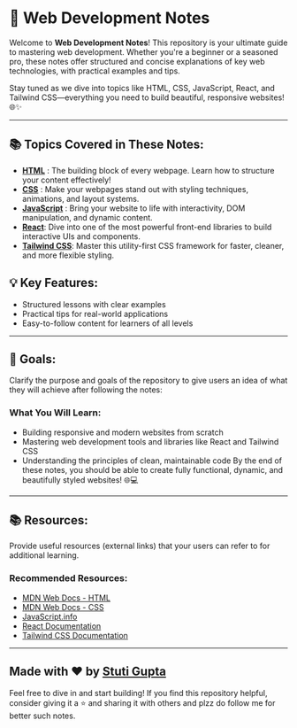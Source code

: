 # 🚀 Web Development Notes
Welcome to **Web Development Notes**! This repository is your ultimate guide to mastering web development. Whether you're a beginner or a seasoned pro, these notes offer structured and concise explanations of key web technologies, with practical examples and tips.

Stay tuned as we dive into topics like HTML, CSS, JavaScript, React, and Tailwind CSS—everything you need to build beautiful, responsive websites! 🌐✨

---

## 📚 Topics Covered in These Notes:

- **[HTML](https://github.com/stuticoder123/Web-Development-/blob/main/HTML%20Notes)** : The building block of every webpage. Learn how to structure your content effectively!
- **[CSS](https://github.com/stuticoder123/Web-Development-Notes/blob/main/CSS%20Notes)** : Make your webpages stand out with styling techniques, animations, and layout systems.
- **[JavaScript](#javascript)** : Bring your website to life with interactivity, DOM manipulation, and dynamic content.
- **[React](#react)**: Dive into one of the most powerful front-end libraries to build interactive UIs and components.
- **[Tailwind CSS](#tailwind-css)**: Master this utility-first CSS framework for faster, cleaner, and more flexible styling.

## 💡 Key Features:
- Structured lessons with clear examples
- Practical tips for real-world applications
- Easy-to-follow content for learners of all levels

---

## 🎯 Goals:

Clarify the purpose and goals of the repository to give users an idea of what they will achieve after following the notes:
### What You Will Learn:
- Building responsive and modern websites from scratch
- Mastering web development tools and libraries like React and Tailwind CSS
- Understanding the principles of clean, maintainable code
By the end of these notes, you should be able to create fully functional, dynamic, and beautifully styled websites! 🌐💻

---

## 📚 Resources:
Provide useful resources (external links) that your users can refer to for additional learning.
### Recommended Resources:
- [MDN Web Docs - HTML](https://developer.mozilla.org/en-US/docs/Web/HTML)
- [MDN Web Docs - CSS](https://developer.mozilla.org/en-US/docs/Web/CSS)
- [JavaScript.info](https://javascript.info/)
- [React Documentation](https://reactjs.org/docs/getting-started.html)
- [Tailwind CSS Documentation](https://tailwindcss.com/docs)

---

## Made with ❤️ by [Stuti Gupta](https://www.linkedin.com/in/stuticoder1/)
Feel free to dive in and start building! If you find this repository helpful, consider giving it a ⭐️ and sharing it with others and plzz do follow me for better such notes.
